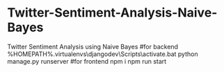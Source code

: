 # Twitter-Sentiment-Analysis-Naive-Bayes
Twitter Sentiment Analysis using Naive Bayes
#for backend
%HOMEPATH%\.virtualenvs\djangodev\Scripts\activate.bat
python manage.py runserver
#for frontend
npm i
npm run start